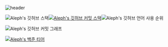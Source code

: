 <!-- 상단바 -->
![header](https://capsule-render.vercel.app/api?type=waving&color=gradient&height=250&fontSize=40&fontAlignY=40&animation=fadeIn&text=김채민의%20개발자의%20Github입니다%20%20😄)

<!-- 깃허브 스탯 | 깃허브 커밋 스택 | 깃허브 언어 사용 순위 -->
![Aleph's 깃허브 스택](https://github-readme-stats.vercel.app/api?username=Aleph-Kim&show_icons=true&theme=shadow_green)[![Aleph's 깃허브 커밋 스택](https://streak-stats.demolab.com?user=Aleph-Kim&theme=transparent&locale=ko)](https://git.io/streak-stats)![Aleph's 깃허브 언어 사용 순위](https://github-readme-stats.vercel.app/api/top-langs/?username=Aleph-Kim&layout=compact&theme=dark)

<!-- 깃허브 커밋 그래프 -->
![Aleph's 깃허브 커밋 그래프](https://github-readme-activity-graph.vercel.app/graph?username=Aleph-Kim&theme=react-dark)

<!-- 백준 티어 -->
[![Aleph's 백준 티어](http://mazassumnida.wtf/api/v2/generate_badge?boj=dktjej)](https://solved.ac/dktjej)